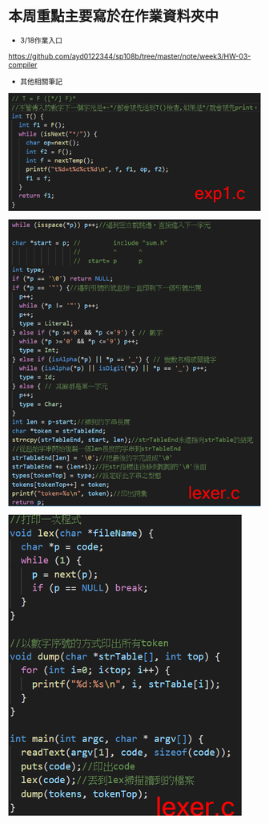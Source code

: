 # 本周重點主要寫於在作業資料夾中

* 3/18作業入口

https://github.com/ayd0122344/sp108b/tree/master/note/week3/HW-03-compiler

* 其他相關筆記

![](https://github.com/ayd0122344/sp108b/blob/master/week3/Image/Note1.png)

![](https://github.com/ayd0122344/sp108b/blob/master/week3/Image/Note2.png)

![](https://github.com/ayd0122344/sp108b/blob/master/week3/Image/Note3.png)

